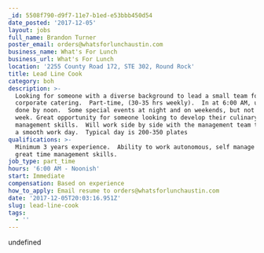 ```yaml
---
_id: 5508f790-d9f7-11e7-b1ed-e53bbb450d54
date_posted: '2017-12-05'
layout: jobs
full_name: Brandon Turner
poster_email: orders@whatsforlunchaustin.com
business_name: What's For Lunch
business_url: What's For Lunch
location: '2255 County Road 172, STE 302, Round Rock'
title: Lead Line Cook
category: boh
description: >-
  Looking for someone with a diverse background to lead a small team for
  corporate catering.  Part-time, (30-35 hrs weekly).  In at 6:00 AM, usually
  done by noon.  Some special events at night and on weekends, but not every
  week. Great opportunity for someone looking to develop their culinary and
  management skills.  Will work side by side with the management team to ensure
  a smooth work day.  Typical day is 200-350 plates
qualifications: >-
  Minimum 3 years experience.  Ability to work autonomous, self manage and have
  great time management skills.
job_type: part_time
hours: '6:00 AM - Noonish'
start: Immediate
compensation: Based on experience
how_to_apply: Email resume to orders@whatsforlunchaustin.com
date: '2017-12-05T20:03:16.951Z'
slug: lead-line-cook
tags:
  - ''
---
```

undefined

